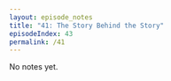 ```yaml
---
layout: episode_notes
title: "41: The Story Behind the Story"
episodeIndex: 43
permalink: /41
---
```

No notes yet.
